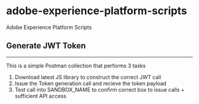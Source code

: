 # adobe-experience-platform-scripts
Adobe Experience Platform Scripts


## Generate JWT Token
------------------------------------

This is a simple Postman collection that performs 3 tasks

1. Download latest JS library to construct the correct JWT call
2. Issue the Token generation call and recieve the token payload
3. Test call into SANDBOX_NAME to confirm correct box to issue calls + sufficient API access

